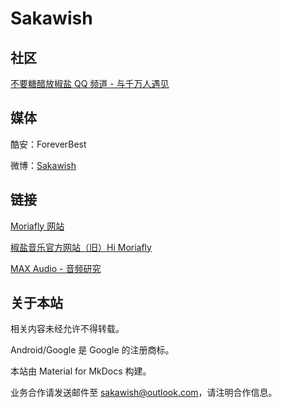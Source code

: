 # Sakawish

## 社区

[不要糖醋放椒盐 QQ 频道 - 与千万人遇见](https://pd.qq.com/s/9ev310)

## 媒体

酷安：ForeverBest

微博：[Sakawish](https://weibo.com/u/7886040991)

## 链接

[Moriafly 网站](https://moriafly.com)

[椒盐音乐官方网站（旧）Hi Moriafly](https://moriafly.xyz/HiMoriafly) 

[MAX Audio - 音频研究](https://moriafly.xyz/HiMoriafly/docs/max-audio) 

## 关于本站

相关内容未经允许不得转载。

Android/Google 是 Google 的注册商标。

本站由 Material for MkDocs 构建。

业务合作请发送邮件至 [sakawish@outlook.com](mailto:sakawish@outlook.com)，请注明合作信息。